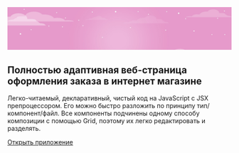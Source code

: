 

![](../../heading.jpg)

Полностью адаптивная веб-страница оформления заказа в интернет магазине
-----
Легко-читаемый, декларативный, чистый код на JavaScript с JSX препроцессором. Его можно быстро разложить по принципу тип/компонент/файл. Все компоненты подчинены одному способу композиции с помощью Grid, поэтому их легко редактировать и разделять.


[Открыть приложение](https://exapmle.com/shop)